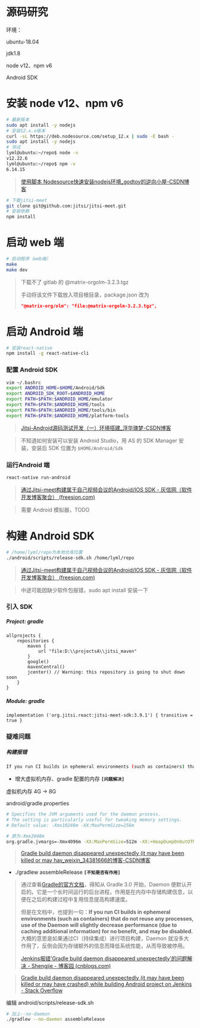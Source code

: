 # 源码研究

环境：

ubuntu-18.04

jdk1.8

node v12、npm v6

Android SDK

# 安装 node v12、npm v6

```bash
# 最新版本
sudo apt install -y nodejs
# 安装12.x.x版本
curl -sL https://deb.nodesource.com/setup_12.x | sudo -E bash -
sudo apt install -y nodejs
# 测试
lyml@ubuntu:~/repo$ node -v
v12.22.6
lyml@ubuntu:~/repo$ npm -v
6.14.15
```

> [使用脚本 Nodesource快速安装nodejs环境_godtoy的逆向小屋-CSDN博客](https://blog.csdn.net/qq_22656473/article/details/102469275)

```bash
# 下载jitsi-meet
git clone git@github.com:jitsi/jitsi-meet.git
# 安装依赖
npm install
```

# 启动 web 端

```bash
# 启动程序（web端）
make
make dev
```

> 下载不了 gitlab 的 @matrix-orgolm-3.2.3.tgz
>
> 手动将该文件下载放入项目根目录，package.json 改为
>
> ```json
> "@matrix-org/olm": "file:@matrix-orgolm-3.2.3.tgz",
> ```

# 启动 Android 端

```bash
# 安装react-native
npm install -g react-native-cli
```

### 配置 Android SDK

```bash
vim ~/.bashrc
export ANDROID_HOME=$HOME/Android/Sdk
export ANDROID_SDK_ROOT=$ANDROID_HOME
export PATH=$PATH:$ANDROID_HOME/emulator
export PATH=$PATH:$ANDROID_HOME/tools
export PATH=$PATH:$ANDROID_HOME/tools/bin
export PATH=$PATH:$ANDROID_HOME/platform-tools
```

> [Jitsi-Android源码测试开发（一）环境搭建_浮华瑰梦-CSDN博客](https://blog.csdn.net/u011249920/article/details/94721587)

> 不知道如何安装可以安装 Android Studio，用 AS 的 SDK Manager 安装，安装后 SDK 位置为 `$HOME/Android/Sdk`

### 运行Android 端

```bash
react-native run-android
```

> [通过Jitsi-meet构建属于自己视频会议的Android/IOS SDK - 灰信网（软件开发博客聚合） (freesion.com)](https://www.freesion.com/article/25311087373/)

> 需要 Android 模拟器，TODO

# 构建 Android SDK

```bash
# /home/lyml/repo为本地仓库位置
./android/scripts/release-sdk.sh /home/lyml/repo
```

> [通过Jitsi-meet构建属于自己视频会议的Android/IOS SDK - 灰信网（软件开发博客聚合） (freesion.com)](https://www.freesion.com/article/25311087373/)

> 中途可能因缺少软件包报错，sudo apt install 安装一下

### 引入 SDK

##### Project: gradle

```nginx
allprojects {
    repositories {
        maven {
            url "file:D:\\projectsA\\jitsi_maven"
        }
        google()
        mavenCentral()
        jcenter() // Warning: this repository is going to shut down soon
    }
}
```

##### Module: gradle

```nginx
implementation ('org.jitsi.react:jitsi-meet-sdk:3.9.1') { transitive = true }
```



### 疑难问题

##### 构建报错

```bash
If you run CI builds in ephemeral environments (such as containers) that do not reuse any processes, use of the Daemon will slightly decrease performance (due to caching additional information) for no benefit, and may be disabled.
```

- 增大虚拟机内存、gradle 配置的内存 **`[问题解决]`**

虚拟机内存 4G -> 8G

android/gradle.properties

```bash
# Specifies the JVM arguments used for the daemon process.
# The setting is particularly useful for tweaking memory settings.
# Default value: -Xmx10248m -XX:MaxPermSize=256m

# 原为-Xmx2048m
org.gradle.jvmargs=-Xmx4096m -XX:MaxPermSize=512m -XX:+HeapDumpOnOutOfMemoryError -Dfile.encoding=UTF-8
```

> [Gradle build daemon disappeared unexpectedly (it may have been killed or may hav_weixin_34381666的博客-CSDN博客](https://blog.csdn.net/weixin_34381666/article/details/93863128)

- ./gradlew assembleRelease **`[不知是否有作用]`**

> 通过查看[Gradle的官方文档](https://docs.gradle.org/current/userguide/gradle_daemon.html)，得知从 Gradle 3.0 开始，Daemon 便默认开启的。它是一个长时间运行的后台进程，作用是在内存中存储构建信息，以便在之后的构建过程中复用信息提高构建速度。
>
> 但是在文档中，也提到一句：**If you run CI builds in ephemeral environments (such as containers) that do not reuse any processes, use of the Daemon will slightly decrease performance (due to caching additional information) for no benefit, and may be disabled.** 大概的意思是如果通过CI（持续集成）进行项目构建，Daemon 就没多大作用了，反倒会因为存储额外的信息而降低系统性能，从而导致被停用。
>
> [Jenkins报错'Gradle build daemon disappeared unexpectedly'的问题解决 - Shengjie - 博客园 (cnblogs.com)](https://www.cnblogs.com/liushengchieh/p/9729786.html)

> [Gradle build daemon disappeared unexpectedly (it may have been killed or may have crashed) while building Android project on Jenkins - Stack Overflow](https://stackoverflow.com/questions/37171043/gradle-build-daemon-disappeared-unexpectedly-it-may-have-been-killed-or-may-hav)

编辑 android/scripts/release-sdk.sh

```bash
# 加上--no-daemon
./gradlew --no-daemon assembleRelease
```

